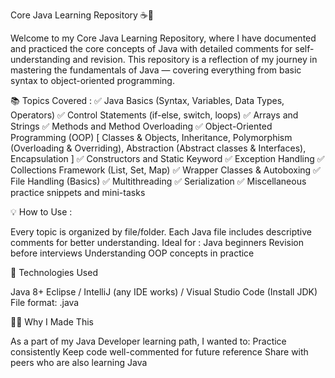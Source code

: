 Core Java Learning Repository ☕🚀

Welcome to my Core Java Learning Repository, where I have documented and practiced the core concepts of Java with detailed comments for self-understanding and revision.
This repository is a reflection of my journey in mastering the fundamentals of Java — covering everything from basic syntax to object-oriented programming.

📚 Topics Covered :
✅ Java Basics (Syntax, Variables, Data Types, Operators)
✅ Control Statements (if-else, switch, loops)
✅ Arrays and Strings
✅ Methods and Method Overloading
✅ Object-Oriented Programming (OOP) [
  Classes & Objects,
  Inheritance,
  Polymorphism (Overloading & Overriding),
  Abstraction (Abstract classes & Interfaces),
  Encapsulation ]
✅ Constructors and Static Keyword
✅ Exception Handling
✅ Collections Framework (List, Set, Map)
✅ Wrapper Classes & Autoboxing
✅ File Handling (Basics)
✅ Multithreading
✅ Serialization
✅ Miscellaneous practice snippets and mini-tasks

💡 How to Use :

Every topic is organized by file/folder.
Each Java file includes descriptive comments for better understanding.
Ideal for : Java beginners
Revision before interviews
Understanding OOP concepts in practice

🔧 Technologies Used

Java 8+
Eclipse / IntelliJ (any IDE works) / Visual Studio Code (Install  JDK)
File format: .java

👨‍💻 Why I Made This

As a part of my Java Developer learning path, I wanted to:
Practice consistently
Keep code well-commented for future reference
Share with peers who are also learning Java

